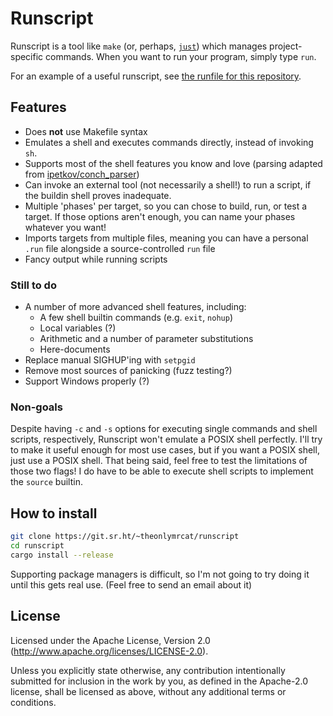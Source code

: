 # Runscript

Runscript is a tool like `make` (or, perhaps, [`just`](https://github.com/casey/just)) which manages project-specific
commands. When you want to run your program, simply type `run`.

For an example of a useful runscript, see [the runfile for this repository](run).

## Features

- Does **not** use Makefile syntax
- Emulates a shell and executes commands directly, instead of invoking `sh`.
- Supports most of the shell features you know and love (parsing adapted from [ipetkov/conch_parser](https://github.com/ipetkov/conch-parser))
- Can invoke an external tool (not necessarily a shell!) to run a script, if the buildin shell proves inadequate.
- Multiple 'phases' per target, so you can chose to build, run, or test a target. If those options aren't enough, you can name your phases whatever you want!
- Imports targets from multiple files, meaning you can have a personal `.run` file alongside a source-controlled `run` file
- Fancy output while running scripts

### Still to do

- A number of more advanced shell features, including:
  - A few shell builtin commands (e.g. `exit`, `nohup`)
  - Local variables (?)
  - Arithmetic and a number of parameter substitutions
  - Here-documents
- Replace manual SIGHUP'ing with `setpgid`
- Remove most sources of panicking (fuzz testing?)
- Support Windows properly (?)

### Non-goals

Despite having `-c` and `-s` options for executing single commands and shell scripts, respectively, Runscript
won't emulate a POSIX shell perfectly. I'll try to make it useful enough for most use cases, but if you want a
POSIX shell, just use a POSIX shell. That being said, feel free to test the limitations of those two flags! I do have
to be able to execute shell scripts to implement the `source` builtin.

## How to install

```sh
git clone https://git.sr.ht/~theonlymrcat/runscript
cd runscript
cargo install --release
```

Supporting package managers is difficult, so I'm not going to try doing it until this gets real use. (Feel free to send an email about it)

## License

Licensed under the Apache License, Version 2.0 (<http://www.apache.org/licenses/LICENSE-2.0>).

Unless you explicitly state otherwise, any contribution intentionally submitted for inclusion in the work by you, as defined in the Apache-2.0 license, shall be licensed as above, without any additional terms or conditions.
